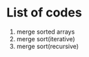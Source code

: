 # List of codes
<ol>
	<li>merge sorted arrays</li>
	<li>merge sort(iterative)</li>
	<li>merge sort(recursive)</li>	
</ol>